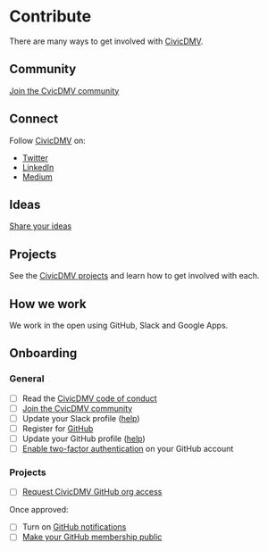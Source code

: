 # Contribute

There are many ways to get involved with [CivicDMV](https://civicdmv.org/).

## Community

[Join the CvicDMV community](https://join.slack.com/t/civicdmv/shared_invite/enQtNjEyNjEwMjQ4OTAzLWQ4M2FlMDI0NzNiNTNmNjc4YjY2N2FmNzYwMjE5Mzg5OGVkYzY5ZDhmNjljMGY0MWY4ZDI5MGZhM2Y5ZmRkYjM)

## Connect

Follow [CivicDMV](https://civicdmv.org/) on:

* [Twitter](https://twitter.com/civic_dmv/)
* [LinkedIn](https://linkedin.com/company/civicdmv)
* [Medium](https://medium.com/civicdmv)

## Ideas

[Share your ideas](https://github.com/CivicDMV/ideas/issues/new)

## Projects

See the [CivicDMV projects](https://civicdmv-handbook.readthedocs.io/en/latest/projects/) and learn how to get involved with each.

## How we work

We work in the open using GitHub, Slack and Google Apps.

## Onboarding

### General

- [ ] Read the [CivicDMV code of conduct](https://civicdmv-handbook.readthedocs.io/en/latest/conduct/)
- [ ] [Join the CvicDMV community](https://join.slack.com/t/civicdmv/shared_invite/enQtNjEyNjEwMjQ4OTAzLWQ4M2FlMDI0NzNiNTNmNjc4YjY2N2FmNzYwMjE5Mzg5OGVkYzY5ZDhmNjljMGY0MWY4ZDI5MGZhM2Y5ZmRkYjM)
- [ ] Update your Slack profile ([help](https://get.slack.help/hc/en-us/articles/204092246-Edit-your-profile))
- [ ] Register for [GitHub](https://github.com)
- [ ] Update your GitHub profile ([help](https://help.github.com/en/articles/about-your-profile))
- [ ] [Enable two-factor authentication](https://github.com/settings/security) on your GitHub account

### Projects

- [ ] [Request CivicDMV GitHub org access](https://github.com/civicdmv/ops/issues/new?assignees=&labels=&template=github-org-access-request.md&title=GitHub+org+access+request)

Once approved: 

- [ ] Turn on [GitHub notifications](https://github.com/settings/notifications)
- [ ] [Make your GitHub membership public](https://github.com/orgs/civicdmv/people)
